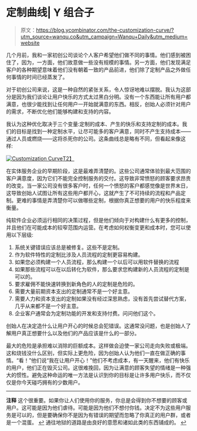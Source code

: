 # 定制曲线| Y 组合子

> 原文：<https://blog.ycombinator.com/the-customization-curve/?utm_source=wanqu.co&utm_campaign=Wanqu+Daily&utm_medium=website>

几个月前，我和一家初创公司谈论个人客户希望他们做不同的事情。他们感到被困住了，因为，一方面，他们故意做一些没有规模的事情。另一方面，他们发现满足客户的各种期望意味着他们没有朝着一致的产品前进，他们除了定制产品之外做任何事情的时间已经蒸发了。

对于初创公司来说，这是一种自然的紧张关系，令人惊讶地难以摆脱。我认为这部分是因为我们谈论让用户快乐的方式太过黑白分明。没有一个东西能让所有用户都满意，也很少能找到让任何用户一开始就满意的东西。相反，创始人必须针对用户的需求，不断优化他们能够构建和支持的内容。

我认为这种优化取决于三个变量:定制的成本、产生的快乐和支持定制的成本。我们的目标是找到一种定制水平，让尽可能多的客户满意，同时不产生支持成本——通过人员或燃烧——这将杀死你的公司。这条曲线总是略有不同，但看起来像这样:

[![Customization Curve](img/f98263944ae41ceac3b5bb3c2ae61635.png)T2】](https://ycombinator.wpengine.com/wp-content/uploads/2017/09/Customization-Curve.png)

在实体服务企业的早期阶段，这是最难弄清楚的。这些公司通常体验到最大范围的客户满意度，因为它们不能完全控制服务的交付。这导致非常愤怒的顾客要求昂贵的改变。当一家公司没有很多客户时，任何一个愤怒的客户都感觉像是世界末日，这导致创始人试图让所有这些用户都开心，这就产生了不可持续的流程和产品定制。更难的事情是弄清楚你可以做哪些定制，根据你真正想要的用户的快乐程度来衡量。

纯软件企业必须运行相同的决策过程，但是他们倾向于对构建什么有更多的控制，并且他们在可能成本的较窄范围内运营。在考虑如何权衡变更和成本时，您可以使用以下层级:

1.  系统关键错误应该总是被修复。这些不是定制。
2.  作为软件特性的定制比涉及人员流程的定制更容易构建。
3.  如果您必须构建一个人员流程，那么构建一个以后可以用软件替换的流程
4.  如果那些流程可以在以后转化为软件，那么要求您构建新的人员流程的定制是可以的。
5.  要求雇佣不能快速转换到新角色的人的定制是危险的。
6.  需要大量前期资本支出的定制通常不是一个好主意。
7.  需要人力和资本支出的定制如果没有经过深思熟虑，没有首先尝试替代方案，几乎从来都不是一个好主意。
8.  企业客户通常会为定制功能的开发和支持付费。问问他们这个。

创始人在决定造什么让用户开心的时候总会犯错误。这通常没问题，也是创始人了解用户真正想要什么以及他们的产品应该是什么的一部分。

最大的危险是承担难以消除的巨额成本。这样做会迫使一家公司走向失败或极端。这和烧钱没什么区别，但实际上更危险，因为创始人认为他们一直在做正确的事情。“看！”他们说“我在让用户开心！”他们不考虑成本，有一天醒来，他们有快乐的用户，他们正在毁灭公司。这很难挽回，因为让满意的顾客失望的情绪是一种强大的惯性。避免这种命运的唯一方法是认识到你的目标是让许多用户快乐，而不仅仅是你今天碰巧拥有的少数用户。

* * *

**注释**
这个很重要。如果你让人们使用你的服务，你总是会得到你不想要的顾客或用户。这可能是因为他们虐待。可能是因为他们不想付你钱。决定不为这些用户服务是可以的，但是要确保你不是因为有错误的期望而忽略了你真正的用户群，或者是一个混蛋。 [↩](#footnoteid1)
通往地狱的道路是由良好的意愿和诸如此类的东西铺成的。 [↩](#footnoteid2)